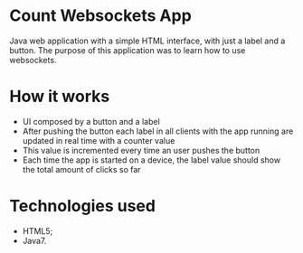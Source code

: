 # Count Websockets App
Java web application with a simple HTML interface, with just a label and a button.
The purpose of this application was to learn how to use websockets.

# How it works
- UI composed by a button and a label
- After pushing the button each label in all clients with the app running are updated in real time with a counter value
- This value is incremented every time an user pushes the button
- Each time the app is started on a device, the label value should show the total amount of clicks so far

# Technologies used
- HTML5;
- Java7.
